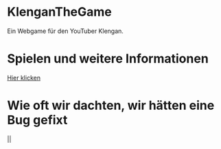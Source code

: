 # KlenganTheGame
Ein Webgame für den YouTuber Klengan.

Spielen und weitere Informationen
=======
[Hier klicken](https://klenganthegame.github.io/KlenganTheGame/index.html)

Wie oft wir dachten, wir hätten eine Bug gefixt
======
||
